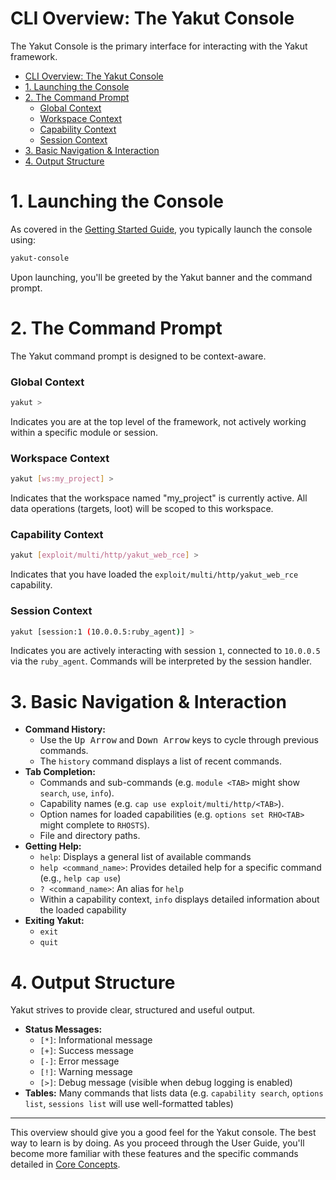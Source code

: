 # CLI Overview: The Yakut Console

The Yakut Console is the primary interface for interacting with the Yakut framework.

- [CLI Overview: The Yakut Console](#cli-overview-the-yakut-console)
- [1. Launching the Console](#1-launching-the-console)
- [2. The Command Prompt](#2-the-command-prompt)
    - [Global Context](#global-context)
    - [Workspace Context](#workspace-context)
    - [Capability Context](#capability-context)
    - [Session Context](#session-context)
- [3. Basic Navigation \& Interaction](#3-basic-navigation--interaction)
- [4. Output Structure](#4-output-structure)

# 1. Launching the Console

As covered in the [Getting Started Guide](../getting-started/first-run.md#launching-the-yakut-console), you typically launch the console using:

```bash
yakut-console
```

Upon launching, you'll be greeted by the Yakut banner and the command prompt.

# 2. The Command Prompt

The Yakut command prompt is designed to be context-aware.

### Global Context

```bash
yakut >
```

Indicates you are at the top level of the framework, not actively working within a specific module or session.

### Workspace Context

```bash
yakut [ws:my_project] >
```

Indicates that the workspace named "my_project" is currently active. All data operations (targets, loot) will be scoped to this workspace.

### Capability Context

```bash
yakut [exploit/multi/http/yakut_web_rce] >
```

Indicates that you have loaded the `exploit/multi/http/yakut_web_rce` capability.

### Session Context

```bash
yakut [session:1 (10.0.0.5:ruby_agent)] >
```

Indicates you are actively interacting with session `1`, connected to `10.0.0.5` via the
`ruby_agent`. Commands will be interpreted by the session handler.

# 3. Basic Navigation & Interaction

- **Command History:**
  - Use the <kbd>Up Arrow</kbd> and <kbd>Down Arrow</kbd> keys to cycle through previous commands.
  - The `history` command displays a list of recent commands.
- **Tab Completion:**
  - Commands and sub-commands (e.g. `module <TAB>` might show `search`, `use`, `info`).
  - Capability names (e.g. `cap use exploit/multi/http/<TAB>`).
  - Option names for loaded capabilities (e.g. `options set RHO<TAB>` might complete to `RHOSTS`).
  - File and directory paths.
- **Getting Help:**
  - `help`: Displays a general list of available commands
  - `help <command_name>`: Provides detailed help for a specific command (e.g., `help cap use`)
  - `? <command_name>`: An alias for `help`
  - Within a capability context, `info` displays detailed information about the loaded capability
- **Exiting Yakut:**
  - `exit`
  - `quit`

# 4. Output Structure

Yakut strives to provide clear, structured and useful output.

- **Status Messages:**
  - `[*]`: Informational message
  - `[+]`: Success message
  - `[-]`: Error message
  - `[!]`: Warning message
  - `[>]`: Debug message (visible when debug logging is enabled)
- **Tables:** Many commands that lists data (e.g. `capability search`, `options list`, `sessions list` will use well-formatted tables)

---

This overview should give you a good feel for the Yakut console. The best way to learn is
by doing. As you proceed through the User Guide, you'll become more familiar with these
features and the specific commands detailed in [Core Concepts](./core-concepts.md).
